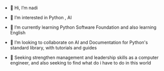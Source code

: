 - 👋 Hi, I’m nadi
- 👀 I’m interested in Python , AI
- 🌱 I’m currently learning Python Software Foundation and also learning English
- 💞️ I’m looking to collaborate on AI and Documentation for Python's standard library, with tutorials and guides


- 🧠 Seeking strengthen management and leadership skills as a computer engineer, and also seeking to find what do i have to do in this world

<!---
nadifirstcom/nadifirstcom is a ✨ special ✨ repository because its `README.md` (this file) appears on your GitHub profile.
You can click the Preview link to take a look at your changes.
--->
